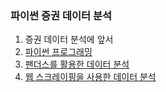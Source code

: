 ### 파이썬 증권 데이터 분석

1. 증권 데이터 분석에 앞서
2. [파이썬 프로그래밍](./Chapter2.md)
3. [팬더스를 활용한 데이터 분석](./Chapter3.md)
4. [웹 스크레이핑을 사용한 데이터 분석](./Chapter4.md)